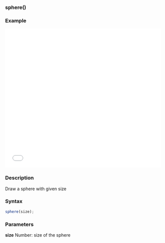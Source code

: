 ### sphere()

### Example

<iframe width="100%" height="450px" src="/sculpture/-LguJkcg_FVF33ErXbAH?example=true&embed=true" frameborder="0"></iframe>

### Description
Draw a sphere with given size

### Syntax
```js
sphere(size);
```

### Parameters
**size** Number: size of the sphere